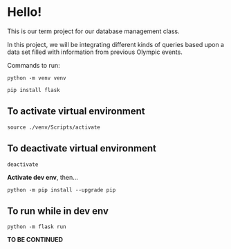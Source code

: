 # Hello! 

This is our term project for our database management class. 

In this project, we will be integrating different kinds of queries 
based upon a data set filled with information from previous Olympic 
events. 

Commands to run: 

``` python -m venv venv  ``` 

``` pip install flask ```

## To activate virtual environment 
``` source ./venv/Scripts/activate ```
## To deactivate virtual environment 
``` deactivate ```  

**Activate dev env**, then...

``` python -m pip install --upgrade pip ```

## To run while in dev env
``` python -m flask run ``` 

**TO BE CONTINUED** 

